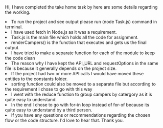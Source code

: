 Hi, I have completed the take home task by here are some details regarding the working.

<li> To run the project and see output please run (node Task.js) command in terminal.  </li>
<li> I have used fetch in Node.js as it was a requirement.</li>
<li> Task.js is the main file which holds all the code for assignment.</li>
<li> renderCampers() is the function that executes and gets us the final output. </li>
<li> I have tried to make a separate function for each of the module to keep the code clean </li>
<li> The reason why I have kept the API_URL and requestOptions in the same file is because it generally depends on the project size. 
<li> If the project had two or more API calls I would have moved these entities to the constants folder. </li> </li>
<li> sorting function could also be moved to a separate file but according to the requirement I chose to go with this way </li>
<li> I went with the reduce function to group campers by catergory as it is quite easy to understand. </li>
<li> In the end I chose to go with for-in loop instead of for-of because its quite easy to understand by a third person. </li>
<li> If you have any questions or recommendations regarding the chosen flow or the code structure. I'd love to hear that. Thank you. </li>
